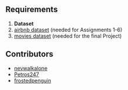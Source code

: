 ## Requirements

1. **Dataset** 
  1. [airbnb dataset]() (needed for Αssignments 1-6)
  2. [movies dataset]() (needed for the final Project)


## Contributors
* [nevwalkalone](https://github.com/nevwalkalone)
* [Petros247](https://github.com/Petros247)
* [frostedpenguin](https://github.com/frostedpenguin)
